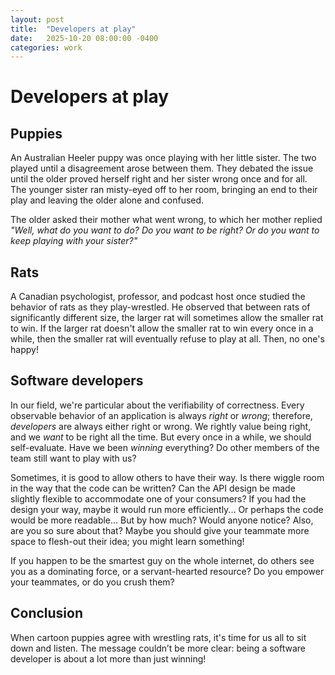 ```yaml
---
layout: post
title:  "Developers at play"
date:   2025-10-20 08:00:00 -0400
categories: work
---
```

# Developers at play

## Puppies

An Australian Heeler puppy was once playing with her little sister. The two played until a disagreement arose between them. They debated the issue until the older proved herself right and her sister wrong once and for all. The younger sister ran misty-eyed off to her room, bringing an end to their play and leaving the older alone and confused.

The older asked their mother what went wrong, to which her mother replied _"Well, what do you want to do? Do you want to be right? Or do you want to keep playing with your sister?"_

## Rats

A Canadian psychologist, professor, and podcast host once studied the behavior of rats as they play-wrestled. He observed that between rats of significantly different size, the larger rat will sometimes allow the smaller rat to win. If the larger rat doesn't allow the smaller rat to win every once in a while, then the smaller rat will eventually refuse to play at all. Then, no one's happy!

## Software developers

In our field, we're particular about the verifiability of correctness. Every observable behavior of an application is always _right_ or _wrong_; therefore, _developers_ are always either right or wrong. We rightly value being right, and we _want_ to be right all the time. But every once in a while, we should self-evaluate. Have we been _winning_ everything? Do other members of the team still want to play with us?

Sometimes, it is good to allow others to have their way. Is there wiggle room in the way that the code can be written? Can the API design be made slightly flexible to accommodate one of your consumers? If you had the design your way, maybe it would run more efficiently... Or perhaps the code would be more readable... But by how much? Would anyone notice? Also, are you so sure about that? Maybe you should give your teammate more space to flesh-out their idea; you might learn something!

If you happen to be the smartest guy on the whole internet, do others see you as a dominating force, or a servant-hearted resource? Do you empower your teammates, or do you crush them?

## Conclusion

When cartoon puppies agree with wrestling rats, it's time for us all to sit down and listen. The message couldn’t be more clear: being a software developer is about a lot more than just winning!

